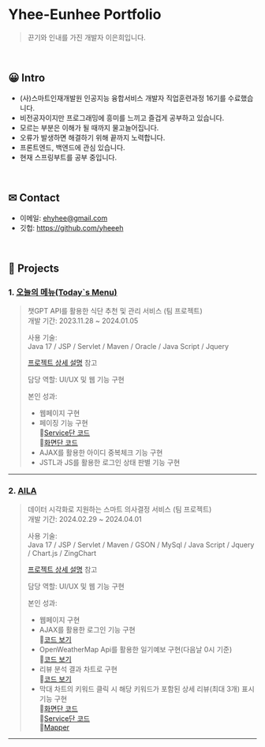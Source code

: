 # Yhee-Eunhee Portfolio
>끈기와 인내를 가진 개발자 이은희입니다.
</br>

## 😀 Intro
- (사)스마트인재개발원 인공지능 융합서비스 개발자 직업훈련과정 16기를 수료했습니다.
- 비전공자이지만 프로그래밍에 흥미를 느끼고 즐겁게 공부하고 있습니다.
- 모르는 부분은 이해가 될 때까지 물고늘어집니다.
- 오류가 발생하면 해결하기 위해 끝까지 노력합니다.
- 프론트엔드, 백엔드에 관심 있습니다.
- 현재 스프링부트를 공부 중입니다.

</br>

## ✉ Contact
- 이메일: ehyhee@gmail.com
- 깃헙: https://github.com/yheeeh

</br>

## 📁 Projects
### 1. [오늘의 메뉴(Today`s Menu)](https://github.com/SMHRD-2021-KDT-AI-16/energizoRePo.git)
>챗GPT API를 활용한 식단 추천 및 관리 서비스 (팀 프로젝트)  
>개발 기간: 2023.11.28 ~ 2024.01.05  
>  
>사용 기술:  
>Java 17 / JSP / Servlet / Maven /
>Oracle / Java Script / Jquery
>  
>[프로젝트 상세 설명](https://github.com/SMHRD-2021-KDT-AI-16/energizoRePo.git) 참고
>
>담당 역할: UI/UX 및 웹 기능 구현
>
>본인 성과:
> - 웹페이지 구현
> - 페이징 기능 구현   
> 📌[Service단 코드](https://github.com/SMHRD-2021-KDT-AI-16/energizoRePo/blob/master/EP2/src/main/java/com/todaysmenu/controller/BoardSelectService.java)   
> 📌[화면단 코드](https://github.com/SMHRD-2021-KDT-AI-16/energizoRePo/blob/35be680d210a97496446ff8c8174d8c91f8dea27/EP2/src/main/webapp/jsp/board.jsp#L114-L191)   
> - AJAX를 활용한 아이디 중복체크 기능 구현
> - JSTL과 JS를 활용한 로그인 상태 판별 기능 구현

---

### 2. [AILA](https://github.com/SMHRD-2021-KDT-AI-16/AILA-Repo.git)
>데이터 시각화로 지원하는 스마트 의사결정 서비스 (팀 프로젝트)  
>개발 기간: 2024.02.29 ~ 2024.04.01  
>  
>사용 기술:  
>Java 17 / JSP / Servlet / Maven / GSON /
>MySql / Java Script / Jquery / Chart.js / ZingChart
>  
>[프로젝트 상세 설명](https://github.com/SMHRD-2021-KDT-AI-16/AILA-Repo.git) 참고
>
>담당 역할: UI/UX 및 웹 기능 구현
>
>본인 성과:
> - 웹페이지 구현
> - AJAX를 활용한 로그인 기능 구현   
>   📌[코드 보기](https://github.com/SMHRD-2021-KDT-AI-16/AILA-Repo/blob/3bd72df71b80f4cb9a81173586553d33a64dc4bd/Aila/src/main/webapp/resource/assets/js/main.js#L19-L51)   
> - OpenWeatherMap Api를 활용한 일기예보 구현(다음날 0시 기준)   
>   📌[코드 보기](https://github.com/SMHRD-2021-KDT-AI-16/AILA-Repo/blob/main/Aila/src/main/webapp/resource/partials/weathermap.html)   
> - 리뷰 분석 결과 차트로 구현   
>   📌[코드 보기](https://github.com/SMHRD-2021-KDT-AI-16/AILA-Repo/blob/3bd72df71b80f4cb9a81173586553d33a64dc4bd/Aila/src/main/webapp/views/review_result.jsp#L307-L724)    
> - 막대 차트의 키워드 클릭 시 해당 키워드가 포함된 상세 리뷰(최대 3개) 표시 기능 구현   
>   📌[화면단 코드](https://github.com/SMHRD-2021-KDT-AI-16/AILA-Repo/blob/3bd72df71b80f4cb9a81173586553d33a64dc4bd/Aila/src/main/webapp/views/review_result.jsp#L551-L586)   
>   📌[Service단 코드](https://github.com/SMHRD-2021-KDT-AI-16/AILA-Repo/blob/main/Aila/src/main/java/com/aila/controller/FullReviewService.java)   
>   📌[Mapper](https://github.com/SMHRD-2021-KDT-AI-16/AILA-Repo/blob/3bd72df71b80f4cb9a81173586553d33a64dc4bd/Aila/src/main/java/com/aila/db/ResultMapper.xml#L14-L19)   

---

<!--
### 3. [세 번째 프로젝트](https://github.com/JungHyung2/gitio.io)
>세 번째 프로젝트 간략 소개  (개인 프로젝트)  
>개발 기간: 2018.1.18 ~ 2018.4.5  
>  
>사용 기술:  
>Java 8 / Spring Boot / Gradle / Spring Data JPA / QueryDSL  
>H2 / MySQL / Spring Security / Jsoup / Vue.js / Element U  
>  
>[프로젝트 상세 설명](https://github.com/JungHyung2/gitio.io) 참고
-->
